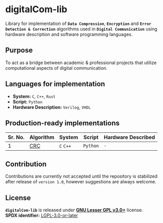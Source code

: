 # digitalCom-lib
Library for implementation of **`Data Compression`**, **`Encryption`** and **`Error Detection & Correction`** algorithms used in **`Digital Communication`** using hardware description and software programming languages.  

## Purpose
To act as a bridge between academic & professional projects that utilize computational aspects of digital communication.  

## Languages for implementation
* **System:** `C`, `C++`, `Rust`  
* **Script:** `Python`  
* **Hardware Description:** `Verilog`, `VHDL`  

## Production-ready implementations
|**Sr. No.**|**Algorithm**|**System**|**Script**|**Hardware Described**|  
|--|--|--|--|--|  
|1|[CRC](src/CRC)|`C` `C++`|`Python`|`-`|  

## Contribution
Contributions are currently not accepted until the repository is stabilized after release of `version 1.0`, however suggestions are always welcome.  

## License
**`digitalCom-lib`** is released under [**GNU Lesser GPL v3.0+**](https://www.gnu.org/licenses/lgpl-3.0-standalone.html) license.  
**SPDX identifier:** [LGPL-3.0-or-later](https://spdx.org/licenses/LGPL-3.0-or-later)  
